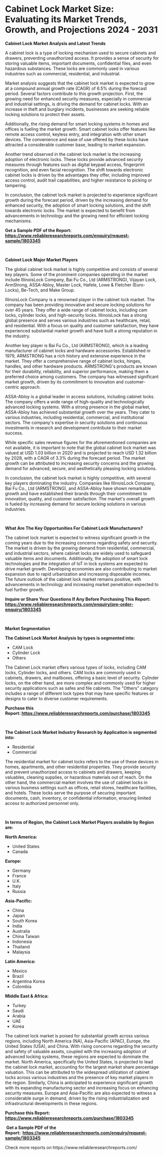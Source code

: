 <p><h1>Cabinet Lock Market Size: Evaluating its Market Trends, Growth, and Projections 2024 - 2031</h1></p><p><strong>Cabinet Lock Market Analysis and Latest Trends</strong></p>
<p><p>A cabinet lock is a type of locking mechanism used to secure cabinets and drawers, preventing unauthorized access. It provides a sense of security for storing valuable items, important documents, confidential files, and even hazardous substances. These locks are commonly used in various industries such as commercial, residential, and industrial.</p><p>Market analysis suggests that the cabinet lock market is expected to grow at a compound annual growth rate (CAGR) of 6.5% during the forecast period. Several factors contribute to this growth projection. First, the growing need for enhanced security measures, especially in commercial and industrial settings, is driving the demand for cabinet locks. With an increase in theft and burglary incidents, businesses are seeking reliable locking solutions to protect their assets.</p><p>Additionally, the rising demand for smart locking systems in homes and offices is fueling the market growth. Smart cabinet locks offer features like remote access control, keyless entry, and integration with other smart devices. The convenience and ease of use offered by these locks have attracted a considerable customer base, leading to market expansion.</p><p>Another trend observed in the cabinet lock market is the increasing adoption of electronic locks. These locks provide advanced security measures through features such as digital keypad access, fingerprint recognition, and even facial recognition. The shift towards electronic cabinet locks is driven by the advantages they offer, including improved access control, audit trail capabilities, and higher resistance to picking or tampering.</p><p>In conclusion, the cabinet lock market is projected to experience significant growth during the forecast period, driven by the increasing demand for enhanced security, the adoption of smart locking solutions, and the shift towards electronic locks. The market is expected to benefit from advancements in technology and the growing need for efficient locking mechanisms.</p></p>
<p><strong>Get a Sample PDF of the Report:&nbsp; <a href="https://www.reliableresearchreports.com/enquiry/request-sample/1803345">https://www.reliableresearchreports.com/enquiry/request-sample/1803345</a></strong></p>
<p>&nbsp;</p>
<p><strong>Cabinet Lock Major Market Players</strong></p>
<p><p>The global cabinet lock market is highly competitive and consists of several key players. Some of the prominent companies operating in the market include IllinoisLock Company, Bai Fu Co., Ltd (ARMSTRONG), Vijayan Lock, ArmStrong, ASSA-Abloy, Master Lock, Hafele, Lowe & Fletcher (Euro-Locks), Be-Tech, and Make Group.</p><p>IllinoisLock Company is a renowned player in the cabinet lock market. The company has been providing innovative and secure locking solutions for over 45 years. They offer a wide range of cabinet locks, including cam locks, cylinder locks, and high-security locks. IllinoisLock has a strong global presence and serves various industries such as healthcare, retail, and residential. With a focus on quality and customer satisfaction, they have experienced substantial market growth and have built a strong reputation in the industry.</p><p>Another key player is Bai Fu Co., Ltd (ARMSTRONG), which is a leading manufacturer of cabinet locks and hardware accessories. Established in 1979, ARMSTRONG has a rich history and extensive experience in the market. They offer a comprehensive range of cabinet locks, hinges, handles, and other hardware products. ARMSTRONG's products are known for their durability, reliability, and superior performance, making them a preferred choice among customers. The company has witnessed significant market growth, driven by its commitment to innovation and customer-centric approach.</p><p>ASSA-Abloy is a global leader in access solutions, including cabinet locks. The company offers a wide range of high-quality and technologically advanced locking systems. With a strong presence in the global market, ASSA-Abloy has achieved substantial growth over the years. They cater to various industries, including residential, commercial, and institutional sectors. The company's expertise in security solutions and continuous investments in research and development contribute to their market success.</p><p>While specific sales revenue figures for the aforementioned companies are not available, it is important to note that the global cabinet lock market was valued at USD 1.03 billion in 2020 and is projected to reach USD 1.32 billion by 2028, with a CAGR of 3.3% during the forecast period. The market growth can be attributed to increasing security concerns and the growing demand for advanced, secure, and aesthetically pleasing locking solutions.</p><p>In conclusion, the cabinet lock market is highly competitive, with several key players dominating the industry. Companies like IllinoisLock Company, Bai Fu Co., Ltd (ARMSTRONG), and ASSA-Abloy have shown remarkable growth and have established their brands through their commitment to innovation, quality, and customer satisfaction. The market's overall growth is fueled by increasing demand for secure locking solutions in various industries.</p></p>
<p>&nbsp;</p>
<p><strong>What Are The Key Opportunities For Cabinet Lock Manufacturers?</strong></p>
<p><p>The cabinet lock market is expected to witness significant growth in the coming years due to the increasing concerns regarding safety and security. The market is driven by the growing demand from residential, commercial, and industrial sectors, where cabinet locks are widely used to safeguard valuable items and documents. Additionally, the adoption of smart lock technologies and the integration of IoT in lock systems are expected to drive market growth. Developing economies are also contributing to market expansion due to rapid urbanization and increasing disposable incomes. The future outlook of the cabinet lock market remains positive, with advancements in technology and increasing market penetration expected to fuel further growth.</p></p>
<p><strong>Inquire or Share Your Questions If Any Before Purchasing This Report: <a href="https://www.reliableresearchreports.com/enquiry/pre-order-enquiry/1803345">https://www.reliableresearchreports.com/enquiry/pre-order-enquiry/1803345</a></strong></p>
<p>&nbsp;</p>
<p><strong>Market Segmentation</strong></p>
<p><strong>The Cabinet Lock Market Analysis by types is segmented into:</strong></p>
<p><ul><li>CAM Lock</li><li>Cylinder Lock</li><li>Others</li></ul></p>
<p><p>The Cabinet Lock market offers various types of locks, including CAM locks, Cylinder locks, and others. CAM locks are commonly used in cabinets, drawers, and mailboxes, offering a basic level of security. Cylinder locks, on the other hand, are more complex and commonly used for higher security applications such as safes and file cabinets. The "Others" category includes a range of different lock types that may have specific features or designs to cater to diverse customer requirements.</p></p>
<p><strong>Purchase this Report:&nbsp;<a href="https://www.reliableresearchreports.com/purchase/1803345">https://www.reliableresearchreports.com/purchase/1803345</a></strong></p>
<p>&nbsp;</p>
<p><strong>The Cabinet Lock Market Industry Research by Application is segmented into:</strong></p>
<p><ul><li>Residential</li><li>Commercial</li></ul></p>
<p><p>The residential market for cabinet locks refers to the use of these devices in homes, apartments, and other residential properties. They provide security and prevent unauthorized access to cabinets and drawers, keeping valuables, cleaning supplies, or hazardous materials out of reach. On the other hand, the commercial market involves the use of cabinet locks in various business settings such as offices, retail stores, healthcare facilities, and hotels. These locks serve the purpose of securing important documents, cash, inventory, or confidential information, ensuring limited access to authorized personnel only.</p></p>
<p>&nbsp;</p>
<p><strong>In terms of Region, the Cabinet Lock Market Players available by Region are:</strong></p>
<p>
    <p> <strong> North America: </strong>
        <ul>
            <li>United States</li>
            <li>Canada</li>
        </ul>
        </p> 
    <p> <strong> Europe: </strong>
        <ul>
            <li>Germany</li>
            <li>France</li>
            <li>U.K.</li>
            <li>Italy</li>
            <li>Russia</li>
        </ul>
        </p> 
    <p> <strong> Asia-Pacific: </strong>
        <ul>
            <li>China</li>
            <li>Japan</li>
            <li>South Korea</li>
            <li>India</li>
            <li>Australia</li>
            <li>China Taiwan</li>
            <li>Indonesia</li>
            <li>Thailand</li>
            <li>Malaysia</li>
        </ul>
        </p> 
    <p> <strong> Latin America: </strong>
        <ul>
            <li>Mexico</li>
            <li>Brazil</li>
            <li>Argentina Korea</li>
            <li>Colombia</li>
        </ul>
        </p> 
    <p> <strong> Middle East & Africa: </strong>
        <ul>
            <li>Turkey</li>
            <li>Saudi</li>
            <li>Arabia</li>
            <li>UAE</li>
            <li>Korea</li>
        </ul>
    </p>
    </p>
<p><p>The cabinet lock market is poised for substantial growth across various regions, including North America (NA), Asia-Pacific (APAC), Europe, the United States (USA), and China. With rising concerns regarding the security and safety of valuable assets, coupled with the increasing adoption of advanced locking systems, these regions are expected to dominate the market. North America, specifically the United States, is projected to lead the cabinet lock market, accounting for the largest market share percentage valuation. This can be attributed to the widespread utilization of cabinet locks across various industries and the presence of key market players in the region. Similarly, China is anticipated to experience significant growth with its expanding manufacturing sector and increasing focus on enhancing security measures. Europe and Asia-Pacific are also expected to witness a considerable surge in demand, driven by the rising industrialization and infrastructural developments in these regions.</p></p>
<p><strong>Purchase this Report: <a href="https://www.reliableresearchreports.com/purchase/1803345">https://www.reliableresearchreports.com/purchase/1803345</a></strong></p>
<p>&nbsp;<strong>Get a Sample PDF of the Report:&nbsp;&nbsp;<a href="https://www.reliableresearchreports.com/enquiry/request-sample/1803345">https://www.reliableresearchreports.com/enquiry/request-sample/1803345</a></strong></p>
<p><strong></strong></p>
<p>Check more reports on https://www.reliableresearchreports.com/</p>